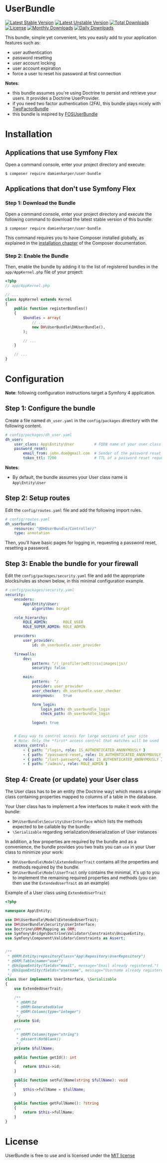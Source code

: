 # UserBundle 

[![Latest Stable Version](https://poser.pugx.org/damienharper/user-bundle/v/stable)](https://packagist.org/packages/damienharper/user-bundle)
[![Latest Unstable Version](https://poser.pugx.org/damienharper/user-bundle/v/unstable)](https://packagist.org/packages/damienharper/user-bundle)
[![Total Downloads](https://poser.pugx.org/damienharper/user-bundle/downloads)](https://packagist.org/packages/damienharper/user-bundle)
[![License](https://poser.pugx.org/damienharper/user-bundle/license)](https://packagist.org/packages/damienharper/user-bundle)
[![Monthly Downloads](https://poser.pugx.org/damienharper/user-bundle/d/monthly)](https://packagist.org/packages/damienharper/user-bundle)
[![Daily Downloads](https://poser.pugx.org/damienharper/user-bundle/d/daily)](https://packagist.org/packages/damienharper/user-bundle)


This bundle, simple yet convenient, lets you easily add to your application features such as:
- user authentication
- password resetting
- user account locking
- user account expiration
- force a user to reset his password at first connection

**Notes**: 
- this bundle assumes you're using Doctrine to persist and retrieve your users. It provides a Doctrine UserProvider.
- if you need two factor authentication (2FA), this bundle plays nicely with [TwoFactorBundle](https://github.com/scheb/two-factor-bundle)
- this bundle is inspired by [FOSUserBundle](https://github.com/FriendsOfSymfony/FOSUserBundle.git)


Installation
============

Applications that use Symfony Flex
----------------------------------

Open a command console, enter your project directory and execute:

```console
$ composer require damienharper/user-bundle
```

Applications that don't use Symfony Flex
----------------------------------------

### Step 1: Download the Bundle

Open a command console, enter your project directory and execute the
following command to download the latest stable version of this bundle:

```console
$ composer require damienharper/user-bundle
```

This command requires you to have Composer installed globally, as explained
in the [installation chapter](https://getcomposer.org/doc/00-intro.md)
of the Composer documentation.

### Step 2: Enable the Bundle

Then, enable the bundle by adding it to the list of registered bundles
in the `app/AppKernel.php` file of your project:

```php
<?php
// app/AppKernel.php

// ...
class AppKernel extends Kernel
{
    public function registerBundles()
    {
        $bundles = array(
            // ...
            new DH\UserBundle\DHUserBundle(),
        );

        // ...
    }

    // ...
}
```


Configuration
=============

**Note**: following configuration instructions target a Symfony 4 application.

## Step 1: Configure the bundle

Create a file named `dh_user.yaml` in the `config/packages` directory with the following content.

```yaml
# config/packages/dh_user.yaml
dh_user:
    user_class: App\Entity\User         # FQDN name of your user class
    password_reset:
        email_from: john.doe@gmail.com  # Sender of the password reset requests
        token_ttl: 7200                 # TTL of a password reset request
```

**Notes**:
- By default, the bundle assumes your User class name is `App\Entity\User`

## Step 2: Setup routes

Edit the `config/routes.yaml` file and add the following import rules.

```yaml
# config/routes.yaml
dh_userbundle:
    resource: "@DHUserBundle/Controller/"
    type: annotation
```

Then, you'll have basic pages for logging in, requesting a password reset, resetting a password.

## Step 3: Enable the bundle for your firewall

Edit the `config/packages/security.yaml` file and add the appropriate blocks/rules as shown below, in this
minimal configuration example.

```yaml
# config/packages/security.yaml
security:
    encoders:
        App\Entity\User:
            algorithm: bcrypt

    role_hierarchy:
        ROLE_ADMIN:       ROLE_USER
        ROLE_SUPER_ADMIN: ROLE_ADMIN

    providers:
        user_provider:
            id: dh_userbundle.user_provider

    firewalls:
        dev:
            pattern: ^/(_(profiler|wdt)|css|images|js)/
            security: false

        main:
            pattern:  ^/
            provider: user_provider
            user_checker: dh_userbundle.user_checker
            anonymous:    true

            form_login:
                login_path: dh_userbundle_login
                check_path: dh_userbundle_login

            logout: true


    # Easy way to control access for large sections of your site
    # Note: Only the *first* access control that matches will be used
    access_control:
        - { path: ^/login, role: IS_AUTHENTICATED_ANONYMOUSLY }
        - { path: ^/password-reset, role: IS_AUTHENTICATED_ANONYMOUSLY }
        - { path: ^/lost-password, role: IS_AUTHENTICATED_ANONYMOUSLY }
        - { path: ^/admin/, role: ROLE_ADMIN }
```

## Step 4: Create (or update) your User class

The User class has to be an entity (the Doctrine way) which means a simple class containing properties mapped to columns
of a table in the database. 

Your User class has to implement a few interfaces to make it work with the bundle:
- `DH\UserBundle\Security\UserInterface` which lists the methods expected to be callable by the bundle
- `\Serializable` regarding serialization/deserialization of User instances

In addition, a few properties are required by the bundle and as a convenience, the bundle provides you two traits you 
can `use` in your User class to minimize your work:
- `DH\UserBundle\Model\ExtendedUserTrait` contains all the properties and methods required by the bundle.
- `DH\UserBundle\Model\UserTrait` only contains the minimal, it's up to you to implement the remaining required properties 
and methods (you can then use the `ExtendedUserTrait` as an example)  

Example of a User class using `ExtendedUserTrait`
```php
<?php

namespace App\Entity;

use DH\UserBundle\Model\ExtendedUserTrait;
use DH\UserBundle\Security\UserInterface;
use Doctrine\ORM\Mapping as ORM;
use Symfony\Bridge\Doctrine\Validator\Constraints\UniqueEntity;
use Symfony\Component\Validator\Constraints as Assert;


/**
 * @ORM\Entity(repositoryClass="App\Repository\UserRepository")
 * @ORM\Table(name="user")
 * @UniqueEntity(fields="email", message="Email already registered.")
 * @UniqueEntity(fields="username", message="Username already registered.")
 */
class User implements UserInterface, \Serializable
{
    use ExtendedUserTrait;

    /**
     * @ORM\Id
     * @ORM\GeneratedValue
     * @ORM\Column(type="integer")
     */
    private $id;

    /**
     * @ORM\Column(type="string")
     * @Assert\NotBlank()
     */
    private $fullName;

    public function getId(): int
    {
        return $this->id;
    }

    public function setFullName(string $fullName): void
    {
        $this->fullName = $fullName;
    }

    public function getFullName(): ?string
    {
        return $this->fullName;
    }
}
```




License
=======

UserBundle is free to use and is licensed under the [MIT license](http://www.opensource.org/licenses/mit-license.php)
